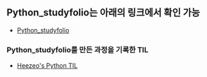 ## Python_studyfolio는 아래의 링크에서 확인 가능
- [Python_studyfolio](https://heezeo.github.io/python_studyfolio/)

### Python_studyfolio를 만든 과정을 기록한 TIL
- [Heezeo's Python TIL](https://velog.io/@heezeo/주피터-노트북-깃헙-스터디폴리오-만들기-무작정-따라하기)

